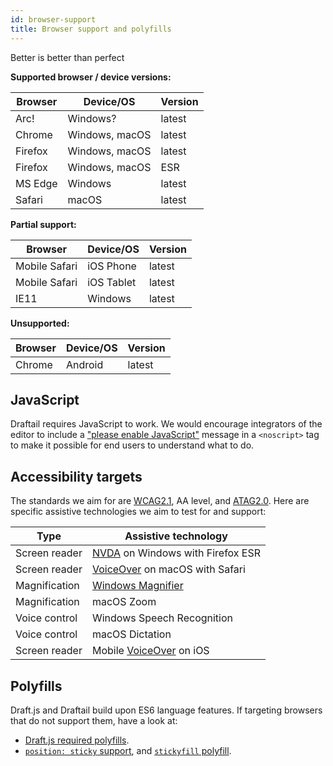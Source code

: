 ```yaml
---
id: browser-support
title: Browser support and polyfills
---
```


Better is better than perfect

**Supported browser / device versions:**


| Browser | Device/OS      | Version |
| ------- | -------------- | ------- |
| Arc!    | Windows?       | latest  |
| Chrome  | Windows, macOS | latest  |
| Firefox | Windows, macOS | latest  |
| Firefox | Windows, macOS | ESR     |
| MS Edge | Windows        | latest  |
| Safari  | macOS          | latest  |

**Partial support:**

| Browser       | Device/OS  | Version |
| ------------- | ---------- | ------- |
| Mobile Safari | iOS Phone  | latest  |
| Mobile Safari | iOS Tablet | latest  |
| IE11          | Windows    | latest  |

**Unsupported:**

| Browser | Device/OS | Version |
| ------- | --------- | ------- |
| Chrome  | Android   | latest  |

## JavaScript

Draftail requires JavaScript to work. We would encourage integrators of the editor to include a ["please enable JavaScript"](https://www.enable-javascript.com/) message in a `<noscript>` tag to make it possible for end users to understand what to do.

## Accessibility targets

The standards we aim for are [WCAG2.1](https://www.w3.org/TR/WCAG21/), AA level, and [ATAG2.0](https://www.w3.org/TR/ATAG20/). Here are
specific assistive technologies we aim to test for and support:

| Type          | Assistive technology                                                                                |
| ------------- | --------------------------------------------------------------------------------------------------- |
| Screen reader | [NVDA](https://www.nvaccess.org/download/) on Windows with Firefox ESR                              |
| Screen reader | [VoiceOver](https://support.apple.com/en-gb/guide/voiceover-guide/welcome/web) on macOS with Safari |
| Magnification | [Windows Magnifier](https://support.microsoft.com/en-gb/help/11542/windows-use-magnifier)           |
| Magnification | macOS Zoom                                                                                          |
| Voice control | Windows Speech Recognition                                                                          |
| Voice control | macOS Dictation                                                                                     |
| Screen reader | Mobile [VoiceOver](https://support.apple.com/en-gb/guide/voiceover-guide/welcome/web) on iOS        |

## Polyfills

Draft.js and Draftail build upon ES6 language features. If targeting browsers that do not support them, have a look at:

- [Draft.js required polyfills](https://draftjs.org/docs/advanced-topics-issues-and-pitfalls#polyfills).
- [`position: sticky` support](https://caniuse.com/#feat=css-sticky), and [`stickyfill` polyfill](https://github.com/wilddeer/stickyfill).
